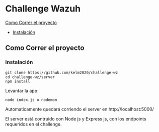 # Challenge Wazuh

[Como Correr el proyecto](#como-correr-el-proyecto)
  - [Instalación](#instalacion)

## Como Correr el proyecto

### Instalación

```
git clone https://github.com/kelm2020/challenge-wz
cd challenge-wz/server
npm install

```
Levantar la app:

```
node index.js o nodemon
```

Automaticamente quedará corriendo el server en http://localhost:5000/ 

El server está contruido con Node js y Express js, con los endpoints requeridos en el challenge.